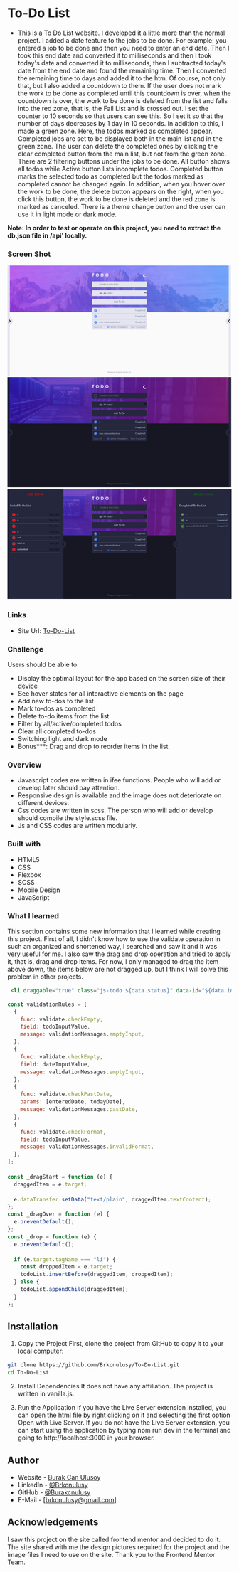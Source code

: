 # To-Do List
- This is a To Do List website. I developed it a little more than the normal project. I added a date feature to the jobs to be done. For example: you entered a job to be done and then you need to enter an end date. Then I took this end date and converted it to milliseconds and then I took today's date and converted it to milliseconds, then I subtracted today's date from the end date and found the remaining time. Then I converted the remaining time to days and added it to the htm. Of course, not only that, but I also added a countdown to them. If the user does not mark the work to be done as completed until this countdown is over, when the countdown is over, the work to be done is deleted from the list and falls into the red zone, that is, the Fail List and is crossed out. I set the counter to 10 seconds so that users can see this. So I set it so that the number of days decreases by 1 day in 10 seconds. In addition to this, I made a green zone. Here, the todos marked as completed appear. Completed jobs are set to be displayed both in the main list and in the green zone. The user can delete the completed ones by clicking the clear completed button from the main list, but not from the green zone. There are 2 filtering buttons under the jobs to be done. All button shows all todos while Active button lists incomplete todos. Completed button marks the selected todo as completed but the todos marked as completed cannot be changed again. In addition, when you hover over the work to be done, the delete button appears on the right, when you click this button, the work to be done is deleted and the red zone is marked as canceled. There is a theme change button and the user can use it in light mode or dark mode.

**Note: In order to test or operate on this project, you need to extract the db.json file in /api' locally.**

### Screen Shot

![Screen Shot](./assets/images/Ekran%20Alıntısı.png)
![Screen Shot](./assets/images/Ekran%20Alıntısı1.png)
![Screen Shot](./assets/images/Ekran%20Alıntısı2.png)

### Links

- Site Url: [To-Do-List](https://to-do-list-new.vercel.app/)

### Challenge

Users should be able to:

- Display the optimal layout for the app based on the screen size of their device
- See hover states for all interactive elements on the page
- Add new to-dos to the list
- Mark to-dos as completed
- Delete to-do items from the list
- Filter by all/active/completed todos
- Clear all completed to-dos
- Switching light and dark mode
- Bonus\*\*\*: Drag and drop to reorder items in the list

### Overview

- Javascript codes are written in ifee functions. People who will add or develop later should pay attention.
- Responsive design is available and the image does not deteriorate on different devices.
- Css codes are written in scss. The person who will add or develop should compile the style.scss file.
- Js and CSS codes are written modularly.

### Built with

- HTML5
- CSS
- Flexbox
- SCSS
- Mobile Design
- JavaScript

### What I learned
This section contains some new information that I learned while creating this project. First of all, I didn't know how to use the validate operation in such an organized and shortened way, I searched and saw it and it was very useful for me. I also saw the drag and drop operation and tried to apply it, that is, drag and drop items. For now, I only managed to drag the item above down, the items below are not dragged up, but I think I will solve this problem in other projects.

```html
 <li draggable="true" class="js-todo ${data.status}" data-id="${data.id}"><li>
```

```js
const validationRules = [
  {
    func: validate.checkEmpty,
    field: todoInputValue,
    message: validationMessages.emptyInput,
  },
  {
    func: validate.checkEmpty,
    field: dateInputValue,
    message: validationMessages.emptyInput,
  },
  {
    func: validate.checkPastDate,
    params: [enteredDate, todayDate],
    message: validationMessages.pastDate,
  },
  {
    func: validate.checkFormat,
    field: todoInputValue,
    message: validationMessages.invalidFormat,
  },
];

const _dragStart = function (e) {
  draggedItem = e.target;

  e.dataTransfer.setData("text/plain", draggedItem.textContent);
};
const _dragOver = function (e) {
  e.preventDefault();
};
const _drop = function (e) {
  e.preventDefault();

  if (e.target.tagName === "li") {
    const droppedItem = e.target;
    todoList.insertBefore(draggedItem, droppedItem);
  } else {
    todoList.appendChild(draggedItem);
  }
};
```

## Installation

1. Copy the Project
   First, clone the project from GitHub to copy it to your local computer:

```bash
git clone https://github.com/Brkcnulusy/To-Do-List.git
cd To-Do-List

```

2. Install Dependencies
   It does not have any affiliation. The project is written in vanilla.js.

3. Run the Application
   If you have the Live Server extension installed, you can open the html file by right clicking on it and selecting the first option Open with Live Server.
   If you do not have the Live Server extension, you can start using the application by typing npm run dev in the terminal and going to http://localhost:3000 in your browser.

## Author

- Website - [Burak Can Ulusoy](https://mavifloravakfi.com/)
- LinkedIn - [@Brkcnulusy](https://www.linkedin.com/in/burak-can-ulusoy-375120272/)
- GitHub - [@Burakcnulusy](https://github.com/Brkcnulusy/)
- E-Mail - [brkcnulusy@gmail.com]

## Acknowledgements

I saw this project on the site called frontend mentor and decided to do it. The site shared with me the design pictures required for the project and the image files I need to use on the site. Thank you to the Frontend Mentor Team.
